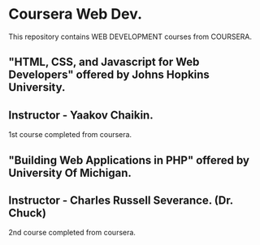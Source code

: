 # Coursera Web Dev.

This repository contains WEB DEVELOPMENT courses from COURSERA. 

## "HTML, CSS, and Javascript for Web Developers" offered by Johns Hopkins University.
## Instructor - Yaakov Chaikin.

1st course completed from coursera. 

## "Building Web Applications in PHP" offered by University Of Michigan.
## Instructor - Charles Russell Severance. (Dr. Chuck)

2nd course completed from coursera.

